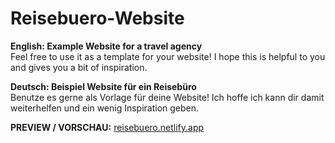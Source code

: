 # Reisebuero-Website
<b>English: Example Website for a travel agency</b><br>
Feel free to use it as a template for your website! I hope this is helpful to you and gives you a bit of inspiration.

<b>Deutsch: Beispiel Website für ein Reisebüro</b><br>
Benutze es gerne als Vorlage für deine Website! Ich hoffe ich kann dir damit weiterhelfen und ein wenig Inspiration geben.

<b>PREVIEW / VORSCHAU:</b>
<a href="https://reisebuero.netlify.app">reisebuero.netlify.app</a>
